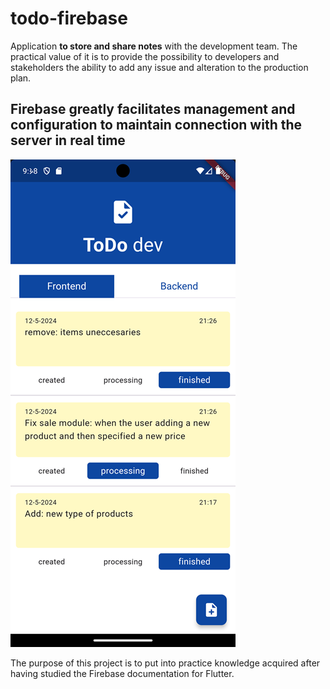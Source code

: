 # todo-firebase
Application **to store and share notes** with the development team. The practical value of it is to provide the possibility to developers and stakeholders the ability to add any issue and alteration to the production plan.

## Firebase greatly facilitates management and configuration to maintain connection with the server in real time

![Screenshot about this application](https://github.com/Ernesto-20/todo-firebase/blob/main/assets/resources/Screenshot_1.png)

The purpose of this project is to put into practice knowledge acquired after having studied the Firebase documentation for Flutter.

